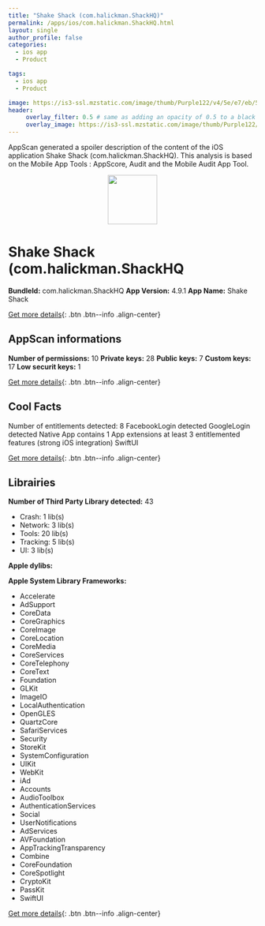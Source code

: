 ```yaml
---
title: "Shake Shack (com.halickman.ShackHQ)"
permalink: /apps/ios/com.halickman.ShackHQ.html
layout: single
author_profile: false
categories: 
  - ios app 
  - Product 

tags: 
  - ios app 
  - Product 

image: https://is3-ssl.mzstatic.com/image/thumb/Purple122/v4/5e/e7/eb/5ee7eb21-6fa4-1dfe-5419-f80a27ede049/AppIcon-1x_U007emarketing-0-5-0-85-220.png/512x512bb.jpg
header: 
     overlay_filter: 0.5 # same as adding an opacity of 0.5 to a black background
     overlay_image: https://is3-ssl.mzstatic.com/image/thumb/Purple122/v4/5e/e7/eb/5ee7eb21-6fa4-1dfe-5419-f80a27ede049/AppIcon-1x_U007emarketing-0-5-0-85-220.png/512x512bb.jpg
---
```

AppScan generated a spoiler description of the content of the iOS application Shake Shack (com.halickman.ShackHQ). This analysis is based on the Mobile App Tools : AppScore, Audit and the Mobile Audit App Tool.

  
  
<div style="text-align: center;"><img src="https://is3-ssl.mzstatic.com/image/thumb/Purple122/v4/5e/e7/eb/5ee7eb21-6fa4-1dfe-5419-f80a27ede049/AppIcon-1x_U007emarketing-0-5-0-85-220.png/512x512bb.jpg" width="100" height="100"></div>  
  
# Shake Shack (com.halickman.ShackHQ

**BundleId:** com.halickman.ShackHQ
**App Version:** 4.9.1
**App Name:** Shake Shack


[Get more details](/pricing.html){: .btn .btn--info .align-center}  
  
## AppScan informations 

**Number of permissions:** 10
**Private keys:** 28
**Public keys:** 7
**Custom keys:** 17
**Low securit keys:** 1
  
[Get more details](/pricing.html){: .btn .btn--info .align-center}

## Cool Facts

Number of entitlements detected: 8
FacebookLogin detected
GoogleLogin detected
Native App
contains 1 App extensions
at least 3 entitlemented features (strong iOS integration)
SwiftUI
  
[Get more details](/pricing.html){: .btn .btn--info .align-center}

## Librairies 
**Number of Third Party Library detected:** 43
- Crash: 1 lib(s)
- Network: 3 lib(s)
- Tools: 20 lib(s)
- Tracking: 5 lib(s)
- UI: 3 lib(s)

**Apple dylibs:**


**Apple System Library Frameworks:**
- Accelerate
- AdSupport
- CoreData
- CoreGraphics
- CoreImage
- CoreLocation
- CoreMedia
- CoreServices
- CoreTelephony
- CoreText
- Foundation
- GLKit
- ImageIO
- LocalAuthentication
- OpenGLES
- QuartzCore
- SafariServices
- Security
- StoreKit
- SystemConfiguration
- UIKit
- WebKit
- iAd
- Accounts
- AudioToolbox
- AuthenticationServices
- Social
- UserNotifications
- AdServices
- AVFoundation
- AppTrackingTransparency
- Combine
- CoreFoundation
- CoreSpotlight
- CryptoKit
- PassKit
- SwiftUI


  
[Get more details](/pricing.html){: .btn .btn--info .align-center}

